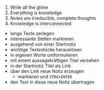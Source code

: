1. Write all the gtime
2. Everything is knowledge
3. Notes are irreducible, complete thoughts
4. Knowledge is interconnected

- lange Texte zerlegen
- interessante Stellen markieren
- ausgehend von einer Startnotiz
- wichtige Textestücke herauslösen
- in eigenen Worte umformulieren
- mit einem aussagekräftigen Titel versehen
- in der Startnotiz Tilel als Link
- über den Link neue Notiz erzeugen
	- markieren und `STRG+ENTER`
- den Text in diese neue Notiz übertragen